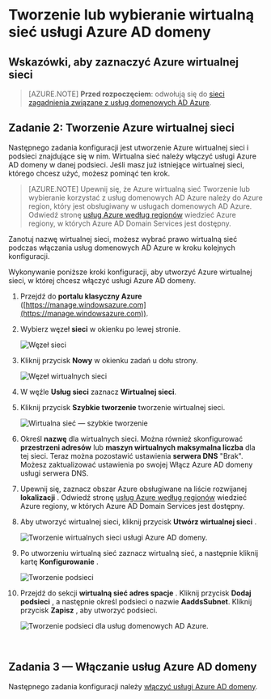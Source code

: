 <properties
    pageTitle="Azure usługach domenowych AD: Tworzenie lub wybieranie wirtualnej sieci | Microsoft Azure"
    description="Wprowadzenie do usług domenowych Active Directory platformy Azure"
    services="active-directory-ds"
    documentationCenter=""
    authors="mahesh-unnikrishnan"
    manager="stevenpo"
    editor="curtand"/>

<tags
    ms.service="active-directory-ds"
    ms.workload="identity"
    ms.tgt_pltfrm="na"
    ms.devlang="na"
    ms.topic="get-started-article"
    ms.date="10/03/2016"
    ms.author="maheshu"/>

# <a name="create-or-select-a-virtual-network-for-azure-ad-domain-services"></a>Tworzenie lub wybieranie wirtualną sieć usługi Azure AD domeny

## <a name="guidelines-to-select-an-azure-virtual-network"></a>Wskazówki, aby zaznaczyć Azure wirtualnej sieci
> [AZURE.NOTE] **Przed rozpoczęciem**: odwołują się do [sieci zagadnienia związane z usług domenowych AD Azure](active-directory-ds-networking.md).


## <a name="task-2-create-an-azure-virtual-network"></a>Zadanie 2: Tworzenie Azure wirtualnej sieci
Następnego zadania konfiguracji jest utworzenie Azure wirtualnej sieci i podsieci znajdujące się w nim. Wirtualna sieć należy włączyć usługi Azure AD domeny w danej podsieci. Jeśli masz już istniejące wirtualnej sieci, którego chcesz użyć, możesz pominąć ten krok.

> [AZURE.NOTE] Upewnij się, że Azure wirtualną sieć Tworzenie lub wybieranie korzystać z usług domenowych AD Azure należy do Azure region, który jest obsługiwany w usługach domenowych AD Azure. Odwiedź stronę [usług Azure według regionów](https://azure.microsoft.com/regions/#services/) wiedzieć Azure regiony, w których Azure AD Domain Services jest dostępny.

Zanotuj nazwę wirtualnej sieci, możesz wybrać prawo wirtualną sieć podczas włączania usług domenowych AD Azure w kroku kolejnych konfiguracji.

Wykonywanie poniższe kroki konfiguracji, aby utworzyć Azure wirtualnej sieci, w której chcesz włączyć usługi Azure AD domeny.

1. Przejdź do **portalu klasyczny Azure** ([https://manage.windowsazure.com](https://manage.windowsazure.com)).

2. Wybierz węzeł **sieci** w okienku po lewej stronie.

    ![Węzeł sieci](./media/active-directory-domain-services-getting-started/networks-node.png)

3. Kliknij przycisk **Nowy** w okienku zadań u dołu strony.

    ![Węzeł wirtualnych sieci](./media/active-directory-domain-services-getting-started/virtual-networks.png)

4. W węźle **Usług sieci** zaznacz **Wirtualnej sieci**.

5. Kliknij przycisk **Szybkie tworzenie** tworzenie wirtualnej sieci.

    ![Wirtualna sieć — szybkie tworzenie](./media/active-directory-domain-services-getting-started/virtual-network-quickcreate.png)

6. Określ **nazwę** dla wirtualnych sieci. Można również skonfigurować **przestrzeni adresów** lub **maszyn wirtualnych maksymalna liczba** dla tej sieci. Teraz można pozostawić ustawienia **serwera DNS** "Brak". Możesz zaktualizować ustawienia po swojej Włącz Azure AD domeny usługi serwera DNS.

7. Upewnij się, zaznacz obszar Azure obsługiwane na liście rozwijanej **lokalizacji** . Odwiedź stronę [usług Azure według regionów](https://azure.microsoft.com/regions/#services/) wiedzieć Azure regiony, w których Azure AD Domain Services jest dostępny.

8. Aby utworzyć wirtualnej sieci, kliknij przycisk **Utwórz wirtualnej sieci** .

    ![Tworzenie wirtualnych sieci usługi Azure AD domeny.](./media/active-directory-domain-services-getting-started/create-vnet.png)

9. Po utworzeniu wirtualną sieć zaznacz wirtualną sieć, a następnie kliknij kartę **Konfigurowanie** .

    ![Tworzenie podsieci](./media/active-directory-domain-services-getting-started/create-vnet-properties.png)

10. Przejdź do sekcji **wirtualną sieć adres spacje** . Kliknij przycisk **Dodaj podsieci** , a następnie określ podsieci o nazwie **AaddsSubnet**. Kliknij przycisk **Zapisz** , aby utworzyć podsieci.

    ![Tworzenie podsieci dla usług domenowych AD Azure.](./media/active-directory-domain-services-getting-started/create-vnet-add-subnet.png)


<br>

## <a name="task-3---enable-azure-ad-domain-services"></a>Zadania 3 — Włączanie usług Azure AD domeny
Następnego zadania konfiguracji należy [włączyć usługi Azure AD domeny](active-directory-ds-getting-started-enableaadds.md).
